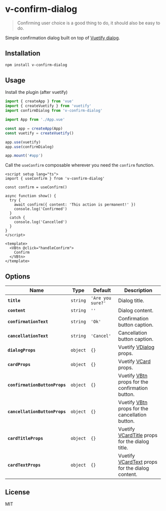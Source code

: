 # v-confirm-dialog

> Confirming user choice is a good thing to do, it should also be easy to do.

Simple confirmation dialog built on top of [Vuetify dialog](https://next.vuetifyjs.com/en/components/dialogs/).

## Installation

```bash
npm install v-confirm-dialog
```

## Usage

Install the plugin (after vuetify)

```ts
import { createApp } from 'vue'
import { createVuetify } from 'vuetify'
import confirmDialog from 'v-confirm-dialog'

import App from './App.vue'

const app = createApp(App)
const vuetify = createVuetify()

app.use(vuetify)
app.use(confirmDialog)

app.mount('#app')
```

Call the `useConfirm` composable wherever you need the `confirm` function.

```vue
<script setup lang="ts">
import { useConfirm } from 'v-confirm-dialog'

const confirm = useConfirm()

async function show() {
  try {
    await confirm({ content: 'This action is permanent!' })
    console.log('Confirmed')
  }
  catch {
    console.log('Cancelled')
  }
}
</script>

<template>
  <VBtn @click="handleConfirm">
    Confirm
  </VBtn>
</template>
```

## Options

| Name                                    | Type        | Default           | Description                                                                                                                                                                                                                            |
| --------------------------------------- | ----------- | ----------------- | -------------------------------------------------------------------------------------------------------------------------------------------------------------------------------------------------------------------------------------- |
| **`title`**                             | `string` | `'Are you sure?'` | Dialog title.                                                                                                                                                                                                                          |
| **`content`**                       | `string` | `''`              | Dialog content.                                                                                                                                                                          |
| **`confirmationText`**                  | `string` | `'Ok'`            | Confirmation button caption.                                                                                                                                                                                                           |
| **`cancellationText`**                  | `string` | `'Cancel'`        | Cancellation button caption.                                                                                                                                                                                                           |
| **`dialogProps`**                       | `object`    | `{}`              | Vuetify [VDialog](https://next.vuetifyjs.com/en/api/v-dialog/#props) props.                                                                                                                                                             |
| **`cardProps`**                | `object`    | `{}`              | Vuetify [VCard](https://next.vuetifyjs.com/en/api/v-card/#props) props.                                                                                                                                              |
| **`confirmationButtonProps`**           | `object`    | `{}`              | Vuetify [VBtn](https://next.vuetifyjs.com/en/api/v-btn/#props) props for the confirmation button.                                                                                                                                 |
| **`cancellationButtonProps`**           | `object`    | `{}`              | Vuetify [VBtn](https://next.vuetifyjs.com/en/api/v-btn/#props) props for the cancellation button.                                                                                                                                 |
| **`cardTitleProps`**                        | `object`    | `{}`              | Vuetify [VCardTitle](https://next.vuetifyjs.com/en/api/v-card-text/#props) props for the dialog title.                                                                                                                                         |
| **`cardTextProps`**                      | `object`    | `{}`              | Vuetify [VCardText](https://mui.com/api/dialog-content/#props) props for the dialog content.                                                                                                                                   |

## License

MIT
